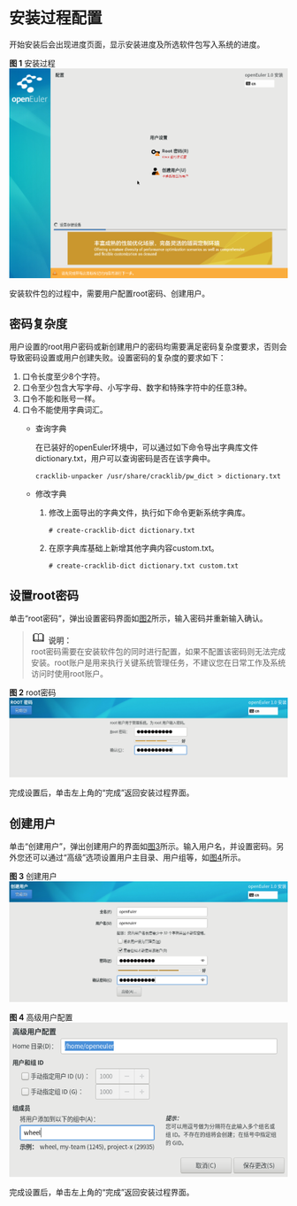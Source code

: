 # 安装过程配置<a name="ZH-CN_TOPIC_0214071096"></a>

开始安装后会出现进度页面，显示安装进度及所选软件包写入系统的进度。

**图 1**  安装过程<a name="zh-cn_topic_0186390266_zh-cn_topic_0122145909_fig1590863119306"></a>  
![](figures/安装过程.png "安装过程")

安装软件包的过程中，需要用户配置root密码、创建用户。

## 密码复杂度<a name="zh-cn_topic_0186390266_zh-cn_topic_0122145909_sde5f91f1b197422180f50c693caff342"></a>

用户设置的root用户密码或新创建用户的密码均需要满足密码复杂度要求，否则会导致密码设置或用户创建失败。设置密码的复杂度的要求如下：

1.  口令长度至少8个字符。
2.  口令至少包含大写字母、小写字母、数字和特殊字符中的任意3种。
3.  口令不能和账号一样。
4.  口令不能使用字典词汇。
    -   查询字典

        在已装好的openEuler环境中，可以通过如下命令导出字典库文件dictionary.txt，用户可以查询密码是否在该字典中。

        ```
        cracklib-unpacker /usr/share/cracklib/pw_dict > dictionary.txt
        ```

    -   修改字典
        1.  修改上面导出的字典文件，执行如下命令更新系统字典库。

            ```
            # create-cracklib-dict dictionary.txt
            ```

        2.  在原字典库基础上新增其他字典内容custom.txt。

            ```
            # create-cracklib-dict dictionary.txt custom.txt
            ```




## 设置root密码<a name="zh-cn_topic_0186390266_zh-cn_topic_0122145909_sba63f974590848d1a6110d6aa9d145ab"></a>

单击“root密码”，弹出设置密码界面如[图2](#zh-cn_topic_0186390266_zh-cn_topic_0122145909_fig1323165793018)所示，输入密码并重新输入确认。

>![](public_sys-resources/icon-note.gif) **说明：**   
>root密码需要在安装软件包的同时进行配置，如果不配置该密码则无法完成安装。root账户是用来执行关键系统管理任务，不建议您在日常工作及系统访问时使用root账户。  

**图 2**  root密码<a name="zh-cn_topic_0186390266_zh-cn_topic_0122145909_fig1323165793018"></a>  
![](figures/root密码.png "root密码")

完成设置后，单击左上角的“完成”返回安装过程界面。

## 创建用户<a name="zh-cn_topic_0186390266_zh-cn_topic_0122145909_sb88f63af2daa4e55959c0bb72fea0a52"></a>

单击“创建用户”，弹出创建用户的界面如[图3](#zh-cn_topic_0186390266_zh-cn_topic_0122145909_fig1237715313319)所示。输入用户名，并设置密码。另外您还可以通过“高级”选项设置用户主目录、用户组等，如[图4](#zh-cn_topic_0186390266_zh-cn_topic_0122145909_fig128716531312)所示。

**图 3**  创建用户<a name="zh-cn_topic_0186390266_zh-cn_topic_0122145909_fig1237715313319"></a>  
![](figures/创建用户.png "创建用户")

**图 4**  高级用户配置<a name="zh-cn_topic_0186390266_zh-cn_topic_0122145909_fig128716531312"></a>  
![](figures/高级用户配置.png "高级用户配置")

完成设置后，单击左上角的“完成”返回安装过程界面。

